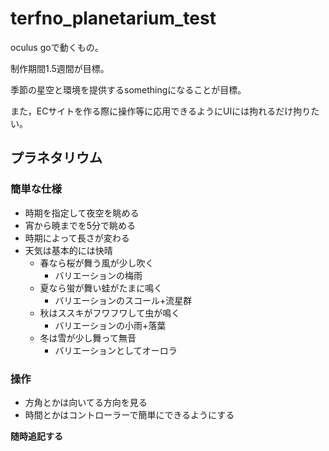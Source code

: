 # terfno_planetarium_test
oculus goで動くもの。

制作期間1.5週間が目標。

季節の星空と環境を提供するsomethingになることが目標。

また，ECサイトを作る際に操作等に応用できるようにUIには拘れるだけ拘りたい。
## プラネタリウム
### 簡単な仕様
* 時期を指定して夜空を眺める
* 宵から暁までを5分で眺める
* 時期によって長さが変わる
* 天気は基本的には快晴
    * 春なら桜が舞う風が少し吹く
        * バリエーションの梅雨
    * 夏なら蛍が舞い蛙がたまに鳴く
        * バリエーションのスコール+流星群
    * 秋はススキがフワフワして虫が鳴く
        * バリエーションの小雨+落葉
    * 冬は雪が少し舞って無音
        * バリエーションとしてオーロラ
### 操作
* 方角とかは向いてる方向を見る
* 時間とかはコントローラーで簡単にできるようにする

**随時追記する**
